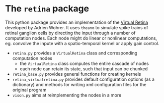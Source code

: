 # The `retina` package

This python package provides an implementation of the [Virtual Retina](http://www-sop.inria.fr/neuromathcomp/public/software/virtualretina/) developed by Adrien Wohrer. It uses `theano` to simulate spike trains of retinal ganglion cells by directing the input through a number of computation nodes. Each node might do linear or nonlinear computations, eg. convolve the inpute with a spatio-temporal kernel or apply gain control.

 * `retina.py` provides a `VirtualRetina` class and corresponding computation nodes
     - the `VirtualRetina` class computes the entire cascade of nodes
     - each node can retain its state, such that input can be chunked
 * `retina_base.py` provides general functions for creating kernels
 * `retina_virtualretina.py` provides default configuration options (as a dictionary) and methods for writing xml configuration files for the original program
 * `vison.py` aims at reimplementing the nodes in a more 


